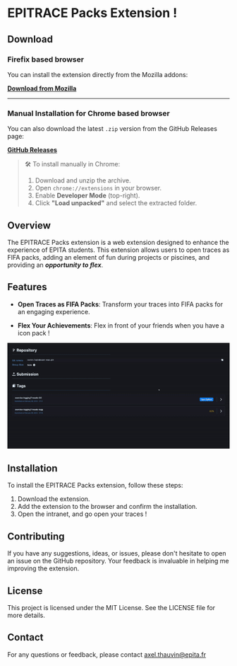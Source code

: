 # EPITRACE Packs Extension !

## Download

### Firefix based browser
You can install the extension directly from the Mozilla addons:

[**Download from Mozilla**](https://addons.mozilla.org/firefox/downloads/file/4508497/50ff204e3f9641388f39-1.0.xpi)

---

### Manual Installation for Chrome based browser
You can also download the latest `.zip` version from the GitHub Releases page:

[**GitHub Releases**](https://github.com/Axthauvin/epitrace-packs/releases/)

> 🛠️ To install manually in Chrome:
> 1. Download and unzip the archive.
> 2. Open `chrome://extensions` in your browser.
> 3. Enable **Developer Mode** (top-right).
> 4. Click **"Load unpacked"** and select the extracted folder.

## Overview

The EPITRACE Packs extension is a web extension designed to enhance the experience of EPITA students. This extension allows users to open traces as FIFA packs, adding an element of fun during projects or piscines, and providing an **_opportunity to flex_**.

## Features

- **Open Traces as FIFA Packs**: Transform your traces into FIFA packs for an engaging experience.

- **Flex Your Achievements**: Flex in front of your friends when you have a icon pack !

![EPITRACE Packs Extension](./images_github/illustration.gif)

## Installation

To install the EPITRACE Packs extension, follow these steps:

1. Download the extension.
2. Add the extension to the browser and confirm the installation.
3. Open the intranet, and go open your traces !

## Contributing

If you have any suggestions, ideas, or issues, please don't hesitate to open an issue on the GitHub repository. Your feedback is invaluable in helping me improving the extension.

## License

This project is licensed under the MIT License. See the LICENSE file for more details.

## Contact

For any questions or feedback, please contact [axel.thauvin@epita.fr](mailto:axel.thauvin@epita.fr)
